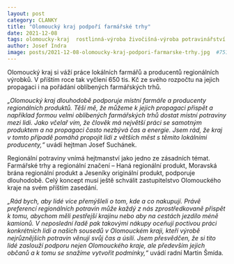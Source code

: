 ```yaml
---
layout: post
category: CLANKY
title: "Olomoucký kraj podpoří farmářské trhy"
date: 2021-12-08
tags: olomoucky-kraj  rostlinná-výroba živočišná-výroba potravinářství 
author: Josef Indra
image: posts/2021-12-08-olomoucky-kraj-podpori-farmarske-trhy.jpg  #751x422 pixelu
---
```

Olomoucký kraj si váží práce lokálních farmářů a producentů regionálních výrobků. V příštím roce tak vyčlení 650 tis. Kč ze svého rozpočtu na jejich propagaci i na pořádání oblíbených farmářských trhů. 

*„Olomoucký kraj dlouhodobě podporuje místní farmáře a producenty regionálních produktů. Těší mě, že můžeme k jejich propagaci přispět a například formou velmi oblíbených farmářských trhů dostat místní potraviny mezi lidi. Jako včelař vím, že člověk má největší práci se samotným produktem a na  propagaci často nezbývá čas a energie. Jsem rád, že kraj v tomto případě pomáhá propojit lidi z větších měst s těmito lokálními producenty,“* uvádí hejtman Josef Suchánek.

Regionální potraviny vnímá hejtmanství jako jedno ze zásadních témat. Farmářské trhy a regionální značení – Haná regionální produkt, Moravská brána regionální produkt a Jeseníky originální produkt, podporuje dlouhodobě. Celý koncept musí ještě schválit zastupitelstvo Olomouckého kraje na svém příštím zasedání. 

*„Rád bych, aby lidé více přemýšleli o tom, kde a co nakupují. Právě preferencí regionálních potravin může každý z nás zprostředkovaně přispět k tomu, abychom měli pestřejší krajinu nebo aby na cestách jezdilo méně kamionů. V neposlední řadě pak takovými nákupy oceňují poctivou práci konkrétních lidí a našich sousedů v Olomouckém kraji, kteří výrobě nejrůznějších potravin věnují svůj čas a úsilí. Jsem přesvědčen, že si tito lidé zaslouží podporu nejen Olomouckého kraje, ale především jejich občanů a k tomu se snažíme vytvořit podmínky,“* uvádí radní Martin Šmída. 
